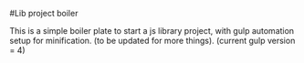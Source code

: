#Lib project boiler

This is a simple boiler plate to start a js library project, with gulp automation setup for minification. (to be updated for more things). (current gulp version = 4)
